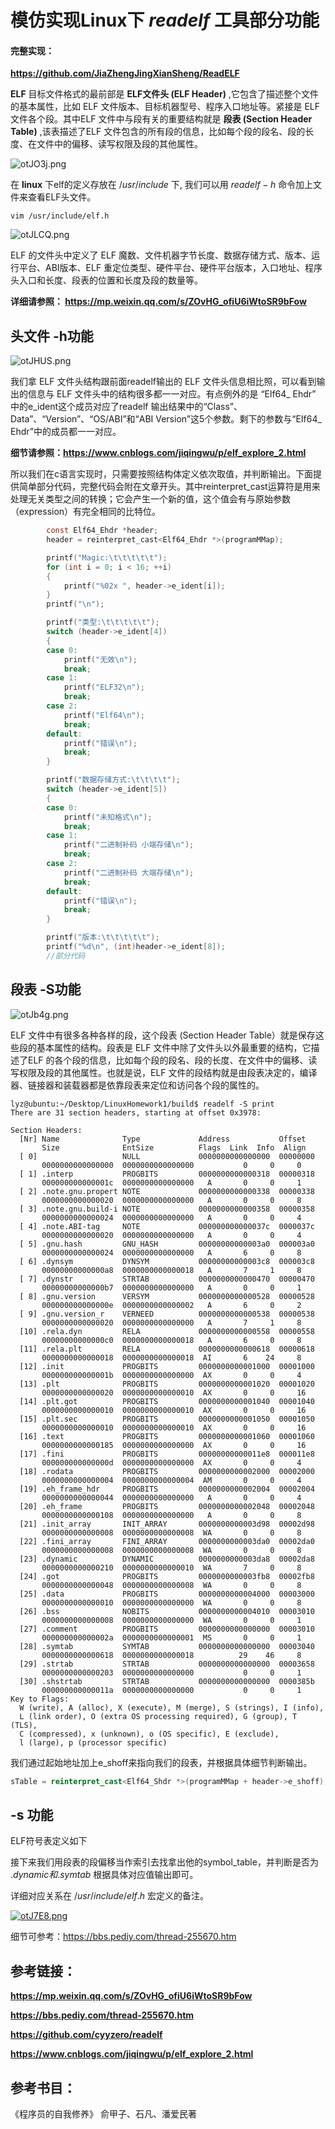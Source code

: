 
# 模仿实现Linux下 $readelf$ 工具部分功能

#### 完整实现：

**https://github.com/JiaZhengJingXianSheng/ReadELF** 

**ELF** 目标文件格式的最前部是 **ELF文件头 (ELF  Header)** ,它包含了描述整个文件的基本属性，比如 ELF 文件版本、目标机器型号、程序入口地址等。紧接是 ELF 文件各个段。其中ELF 文件中与段有关的重要结构就是 **段表 (Section Header Table)** ,该表描述了ELF 文件包含的所有段的信息，比如每个段的段名、段的长度、在文件中的偏移、读写权限及段的其他属性。

![otJO3j.png](https://z3.ax1x.com/2021/12/02/otJO3j.png)

在 **linux** 下elf的定义存放在  $/usr/include$ 下, 我们可以用 $readelf -h$ 命令加上文件来查看ELF头文件。

```shell
vim /usr/include/elf.h
```

![otJLCQ.png](https://z3.ax1x.com/2021/12/02/otJLCQ.png)

ELF 的文件头中定义了 ELF 魔数、文件机器字节长度、数据存储方式、版本、运行平台、ABI版本、ELF 重定位类型、硬件平台、硬件平台版本，入口地址、程序头入口和长度、段表的位置和长度及段的数量等。

**详细请参照： https://mp.weixin.qq.com/s/ZOvHG_ofiU6iWtoSR9bFow** 



## 头文件 -h功能

![otJHUS.png](https://z3.ax1x.com/2021/12/02/otJHUS.png)

我们拿 ELF 文件头结构跟前面readelf输出的 ELF 文件头信息相比照，可以看到输出的信息与 ELF 文件头中的结构很多都一一对应。有点例外的是 “Elf64_ Ehdr” 中的e_ident这个成员对应了readelf 输出结果中的“Class”、Data”、“Version”、“OS/ABI”和“ABI Version”这5个参数。剩下的参数与“EIf64_ Ehdr”中的成员都一一对应。

**细节请参照：https://www.cnblogs.com/jiqingwu/p/elf_explore_2.html** 

所以我们在c语言实现时，只需要按照结构体定义依次取值，并判断输出。下面提供简单部分代码，完整代码会附在文章开头。其中reinterpret_cast运算符是用来处理无关类型之间的转换；它会产生一个新的值，这个值会有与原始参数（expression）有完全相同的比特位。

```c
		const Elf64_Ehdr *header;
        header = reinterpret_cast<Elf64_Ehdr *>(programMMap);

        printf("Magic:\t\t\t\t\t");
        for (int i = 0; i < 16; ++i)
        {
            printf("%02x ", header->e_ident[i]);
        }
        printf("\n");

        printf("类型:\t\t\t\t\t");
        switch (header->e_ident[4])
        {
        case 0:
            printf("无效\n");
            break;
        case 1:
            printf("ELF32\n");
            break;
        case 2:
            printf("Elf64\n");
            break;
        default:
            printf("错误\n");
            break;
        }

        printf("数据存储方式:\t\t\t\t");
        switch (header->e_ident[5])
        {
        case 0:
            printf("未知格式\n");
            break;
        case 1:
            printf("二进制补码 小端存储\n");
            break;
        case 2:
            printf("二进制补码 大端存储\n");
            break;
        default:
            printf("错误\n");
            break;
        }

        printf("版本:\t\t\t\t\t");
        printf("%d\n", (int)header->e_ident[8]);
        //部分代码
```



## 段表 -S功能

![otJb4g.png](https://z3.ax1x.com/2021/12/02/otJb4g.png)

ELF 文件中有很多各种各样的段，这个段表 (Section Header Table）就是保存这些段的基本属性的结构。段表是 ELF 文件中除了文件头以外最重要的结构，它描述了ELF 的各个段的信息，比如每个段的段名、段的长度、在文件中的偏移、读写权限及段的其他属性。也就是说，ELF 文件的段结构就是由段表决定的，编译器、链接器和装载器都是依靠段表来定位和访问各个段的属性的。

```
lyz@ubuntu:~/Desktop/LinuxHomework1/build$ readelf -S print 
There are 31 section headers, starting at offset 0x3978:

Section Headers:
  [Nr] Name              Type             Address           Offset
       Size              EntSize          Flags  Link  Info  Align
  [ 0]                   NULL             0000000000000000  00000000
       0000000000000000  0000000000000000           0     0     0
  [ 1] .interp           PROGBITS         0000000000000318  00000318
       000000000000001c  0000000000000000   A       0     0     1
  [ 2] .note.gnu.propert NOTE             0000000000000338  00000338
       0000000000000020  0000000000000000   A       0     0     8
  [ 3] .note.gnu.build-i NOTE             0000000000000358  00000358
       0000000000000024  0000000000000000   A       0     0     4
  [ 4] .note.ABI-tag     NOTE             000000000000037c  0000037c
       0000000000000020  0000000000000000   A       0     0     4
  [ 5] .gnu.hash         GNU_HASH         00000000000003a0  000003a0
       0000000000000024  0000000000000000   A       6     0     8
  [ 6] .dynsym           DYNSYM           00000000000003c8  000003c8
       00000000000000a8  0000000000000018   A       7     1     8
  [ 7] .dynstr           STRTAB           0000000000000470  00000470
       00000000000000b7  0000000000000000   A       0     0     1
  [ 8] .gnu.version      VERSYM           0000000000000528  00000528
       000000000000000e  0000000000000002   A       6     0     2
  [ 9] .gnu.version_r    VERNEED          0000000000000538  00000538
       0000000000000020  0000000000000000   A       7     1     8
  [10] .rela.dyn         RELA             0000000000000558  00000558
       00000000000000c0  0000000000000018   A       6     0     8
  [11] .rela.plt         RELA             0000000000000618  00000618
       0000000000000018  0000000000000018  AI       6    24     8
  [12] .init             PROGBITS         0000000000001000  00001000
       000000000000001b  0000000000000000  AX       0     0     4
  [13] .plt              PROGBITS         0000000000001020  00001020
       0000000000000020  0000000000000010  AX       0     0     16
  [14] .plt.got          PROGBITS         0000000000001040  00001040
       0000000000000010  0000000000000010  AX       0     0     16
  [15] .plt.sec          PROGBITS         0000000000001050  00001050
       0000000000000010  0000000000000010  AX       0     0     16
  [16] .text             PROGBITS         0000000000001060  00001060
       0000000000000185  0000000000000000  AX       0     0     16
  [17] .fini             PROGBITS         00000000000011e8  000011e8
       000000000000000d  0000000000000000  AX       0     0     4
  [18] .rodata           PROGBITS         0000000000002000  00002000
       0000000000000004  0000000000000004  AM       0     0     4
  [19] .eh_frame_hdr     PROGBITS         0000000000002004  00002004
       0000000000000044  0000000000000000   A       0     0     4
  [20] .eh_frame         PROGBITS         0000000000002048  00002048
       0000000000000108  0000000000000000   A       0     0     8
  [21] .init_array       INIT_ARRAY       0000000000003d98  00002d98
       0000000000000008  0000000000000008  WA       0     0     8
  [22] .fini_array       FINI_ARRAY       0000000000003da0  00002da0
       0000000000000008  0000000000000008  WA       0     0     8
  [23] .dynamic          DYNAMIC          0000000000003da8  00002da8
       0000000000000210  0000000000000010  WA       7     0     8
  [24] .got              PROGBITS         0000000000003fb8  00002fb8
       0000000000000048  0000000000000008  WA       0     0     8
  [25] .data             PROGBITS         0000000000004000  00003000
       0000000000000010  0000000000000000  WA       0     0     8
  [26] .bss              NOBITS           0000000000004010  00003010
       0000000000000008  0000000000000000  WA       0     0     1
  [27] .comment          PROGBITS         0000000000000000  00003010
       000000000000002a  0000000000000001  MS       0     0     1
  [28] .symtab           SYMTAB           0000000000000000  00003040
       0000000000000618  0000000000000018          29    46     8
  [29] .strtab           STRTAB           0000000000000000  00003658
       0000000000000203  0000000000000000           0     0     1
  [30] .shstrtab         STRTAB           0000000000000000  0000385b
       000000000000011a  0000000000000000           0     0     1
Key to Flags:
  W (write), A (alloc), X (execute), M (merge), S (strings), I (info),
  L (link order), O (extra OS processing required), G (group), T (TLS),
  C (compressed), x (unknown), o (OS specific), E (exclude),
  l (large), p (processor specific)
```

我们通过起始地址加上e_shoff来指向我们的段表，并根据具体细节判断输出。

```c++
sTable = reinterpret_cast<Elf64_Shdr *>(programMMap + header->e_shoff);
```



## -s 功能

ELF符号表定义如下

接下来我们用段表的段偏移当作索引去找拿出他的symbol_table，并判断是否为 $.dynamic和.symtab$ 根据具体对应值输出即可。

详细对应关系在 $/usr/include/elf.h$ 宏定义的备注。

[![otJ7E8.png](https://z3.ax1x.com/2021/12/02/otJ7E8.png)](https://imgtu.com/i/otJ7E8)

细节可参考：https://bbs.pediy.com/thread-255670.htm

## 参考链接：

**https://mp.weixin.qq.com/s/ZOvHG_ofiU6iWtoSR9bFow** 

**https://bbs.pediy.com/thread-255670.htm** 

**https://github.com/cyyzero/readelf** 

**https://www.cnblogs.com/jiqingwu/p/elf_explore_2.html** 

## 参考书目：

《程序员的自我修养》 俞甲子、石凡、潘爱民著

